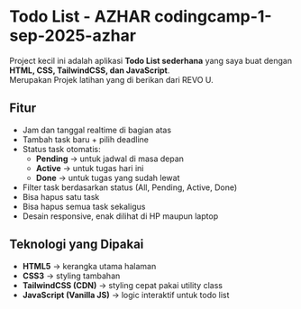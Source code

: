 # Todo List - AZHAR codingcamp-1-sep-2025-azhar

Project kecil ini adalah aplikasi **Todo List sederhana** yang saya buat dengan **HTML, CSS, TailwindCSS, dan JavaScript**.  
Merupakan Projek latihan yang di berikan dari REVO U.

##  Fitur
- Jam dan tanggal realtime di bagian atas
- Tambah task baru + pilih deadline
- Status task otomatis:
  - **Pending** → untuk jadwal di masa depan
  - **Active** → untuk tugas hari ini
  - **Done** → untuk tugas yang sudah lewat
- Filter task berdasarkan status (All, Pending, Active, Done)
- Bisa hapus satu task
- Bisa hapus semua task sekaligus
- Desain responsive, enak dilihat di HP maupun laptop

##  Teknologi yang Dipakai
- **HTML5** → kerangka utama halaman
- **CSS3** → styling tambahan
- **TailwindCSS (CDN)** → styling cepat pakai utility class
- **JavaScript (Vanilla JS)** → logic interaktif untuk todo list
